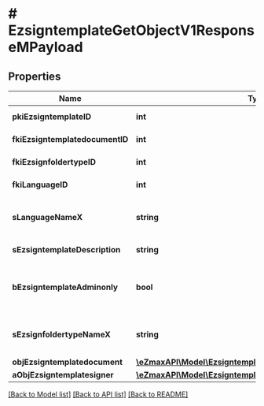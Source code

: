 # # EzsigntemplateGetObjectV1ResponseMPayload

## Properties

Name | Type | Description | Notes
------------ | ------------- | ------------- | -------------
**pkiEzsigntemplateID** | **int** | The unique ID of the Ezsigntemplate |
**fkiEzsigntemplatedocumentID** | **int** | The unique ID of the Ezsigntemplatedocument | [optional]
**fkiEzsignfoldertypeID** | **int** | The unique ID of the Ezsignfoldertype. |
**fkiLanguageID** | **int** | The unique ID of the Language.  Valid values:  |Value|Description| |-|-| |1|French| |2|English| |
**sLanguageNameX** | **string** | The Name of the Language in the language of the requester |
**sEzsigntemplateDescription** | **string** | The description of the Ezsigntemplate |
**bEzsigntemplateAdminonly** | **bool** | Whether the Ezsigntemplate can be accessed by admin users only (eUserType&#x3D;Normal) |
**sEzsignfoldertypeNameX** | **string** | The name of the Ezsignfoldertype in the language of the requester |
**objEzsigntemplatedocument** | [**\eZmaxAPI\Model\EzsigntemplatedocumentResponse**](EzsigntemplatedocumentResponse.md) |  | [optional]
**aObjEzsigntemplatesigner** | [**\eZmaxAPI\Model\EzsigntemplatesignerResponseCompound[]**](EzsigntemplatesignerResponseCompound.md) |  |

[[Back to Model list]](../../README.md#models) [[Back to API list]](../../README.md#endpoints) [[Back to README]](../../README.md)

